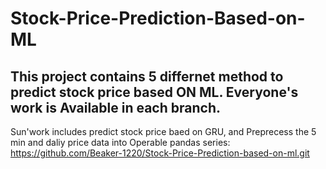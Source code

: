 # Stock-Price-Prediction-Based-on-ML
## This project contains 5 differnet method to predict stock price based ON ML. Everyone's work is Available in each branch.
   Sun'work includes predict stock price baed on GRU, and Preprecess the 5 min and daliy price data into Operable pandas series: https://github.com/Beaker-1220/Stock-Price-Prediction-based-on-ml.git
